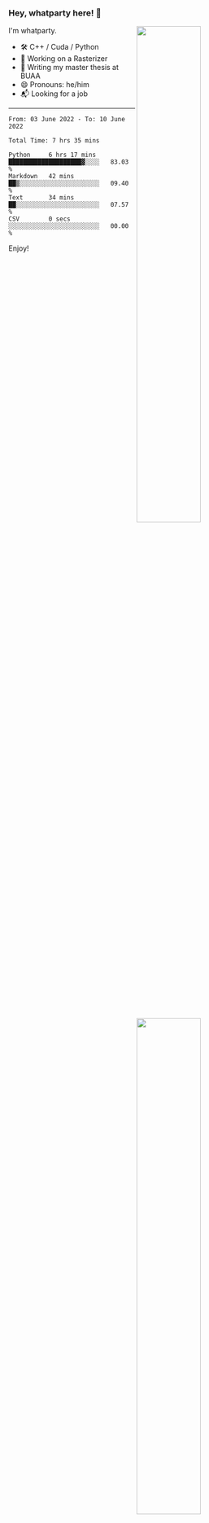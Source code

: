 ### Hey, whatparty here! 👋

[<img align="right" width="50%" src="https://github-readme-stats-ouuan.vercel.app/api?username=whatparty&theme=dark&show_icons=true">](https://metrics.lecoq.io/whatparty#gh-dark-mode-only)
[<img align="right" width="50%" src="https://github-readme-stats-ouuan.vercel.app/api?username=whatparty&show_icons=true">](https://metrics.lecoq.io/whatparty#gh-light-mode-only)

I'm whatparty.

- 🛠️ C++ / Cuda / Python 
- 🔭 Working on a Rasterizer
- 🌱 Writing my master thesis at BUAA
- 😄 Pronouns: he/him
- 📬 Looking for a job

---

<!--START_SECTION:waka-->

```text
From: 03 June 2022 - To: 10 June 2022

Total Time: 7 hrs 35 mins

Python     6 hrs 17 mins   ████████████████████▓░░░░   83.03 %
Markdown   42 mins         ██▒░░░░░░░░░░░░░░░░░░░░░░   09.40 %
Text       34 mins         ██░░░░░░░░░░░░░░░░░░░░░░░   07.57 %
CSV        0 secs          ░░░░░░░░░░░░░░░░░░░░░░░░░   00.00 %
```

<!--END_SECTION:waka-->

Enjoy!
